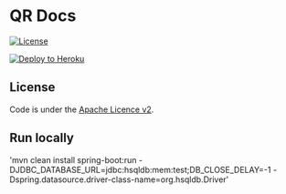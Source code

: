 # QR Docs

[![License](http://img.shields.io/:license-apache-blue.svg)](http://www.apache.org/licenses/LICENSE-2.0.html)


[![Deploy to Heroku](https://www.herokucdn.com/deploy/button.png)](https://heroku.com/deploy)

## License

Code is under the [Apache Licence v2](https://www.apache.org/licenses/LICENSE-2.0.txt).

## Run locally 

 'mvn clean install  spring-boot:run -DJDBC_DATABASE_URL=jdbc:hsqldb:mem:test;DB_CLOSE_DELAY=-1 -Dspring.datasource.driver-class-name=org.hsqldb.Driver'

